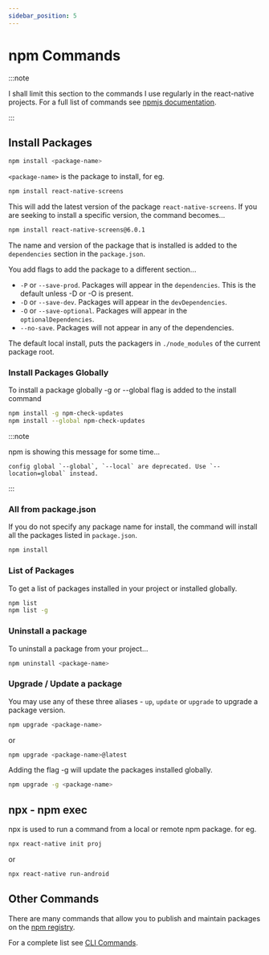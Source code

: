 ```yaml
---
sidebar_position: 5
---
```


# npm Commands

:::note

I shall limit this section to the commands I use regularly in the react-native projects. For a full list of commands see [npmjs documentation](https://docs.npmjs.com/cli/v8/commands/npm-install).

:::

## Install Packages

```bash
npm install <package-name>   
```

`<package-name>` is the package to install, for eg.

```bash
npm install react-native-screens
```

This will add the latest version of the package `react-native-screens`. If you are seeking to install a specific version, the command becomes...

```bash
npm install react-native-screens@6.0.1
```

The name and version of the package that is installed is added to the `dependencies` section in the `package.json`.

You add flags to add the package to a different section...

* `-P` or `--save-prod`. Packages will appear in the `dependencies`. This is the default unless -D or -O is present.
* `-D` or `--save-dev`. Packages will appear in the `devDependencies`.
* `-O` or `--save-optional`. Packages will appear in the `optionalDependencies`.
* `--no-save`. Packages will not appear in any of the dependencies.

The default local install, puts the packagers in `./node_modules` of the current package root.

### Install Packages Globally

To install a package globally -g or --global flag is added to the install command

```bash
npm install -g npm-check-updates
npm install --global npm-check-updates
```

:::note

npm is showing this message for some time...

```text
config global `--global`, `--local` are deprecated. Use `--location=global` instead.
```

:::

### All from package.json

If you do not specify any package name for install, the command will install all the packages listed in `package.json`.

```bash
npm install
```

### List of Packages

To get a list of packages installed in your project or installed globally.

```bash
npm list
npm list -g
```

### Uninstall a package

To uninstall a package from your project...

```bash
npm uninstall <package-name>
```

### Upgrade / Update a package

You may use any of these three aliases - `up`, `update` or `upgrade` to upgrade a package version.

```bash
npm upgrade <package-name>
```

or

```bash
npm upgrade <package-name>@latest
```

Adding the flag -g will update the packages installed globally.

```bash
npm upgrade -g <package-name>
```

## npx - npm exec

npx is used to run a command from a local or remote npm package. for eg.

```bash
npx react-native init proj
```

or

```bash
npx react-native run-android
```

## Other Commands

There are many commands that allow you to publish and maintain packages on the [npm registry](the-npm#software-registry).

For a complete list see [CLI Commands](https://docs.npmjs.com/cli/v8/commands).
